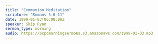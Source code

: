 ```yaml
---
title: "Communion Meditation"
scripture: "Romans 5:6-11"
date: 1999-01-03T00:00:00Z
speaker: Skip Ryan
sermon_type: morning
audio: https://pcpcmorningsermons.s3.amazonaws.com/1999-01-03.mp3 
---
```



